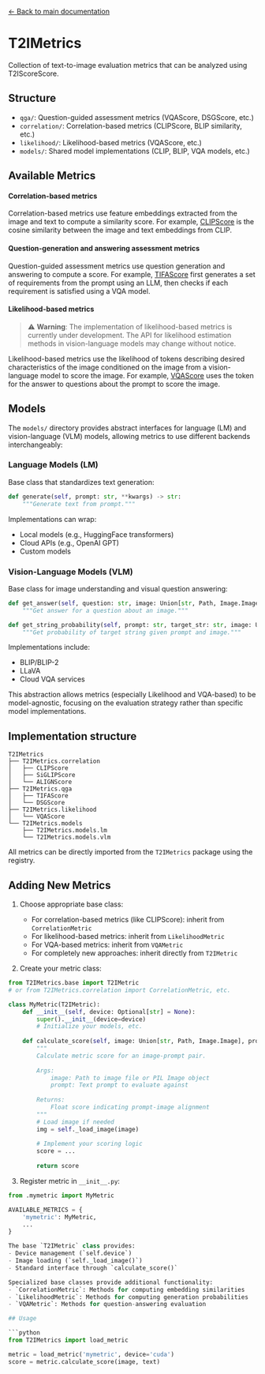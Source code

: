 [← Back to main documentation](../../README.md)

# T2IMetrics

Collection of text-to-image evaluation metrics that can be analyzed using T2IScoreScore.

## Structure

- `qga/`: Question-guided assessment metrics (VQAScore, DSGScore, etc.)
- `correlation/`: Correlation-based metrics (CLIPScore, BLIP similarity, etc.)
- `likelihood/`: Likelihood-based metrics (VQAScore, etc.)
- `models/`: Shared model implementations (CLIP, BLIP, VQA models, etc.)

## Available Metrics

#### Correlation-based metrics

Correlation-based metrics use feature embeddings extracted from the image and text to compute a similarity score.
For example, [CLIPScore](https://github.com/jmhessel/clipscore) is the cosine similarity between the image and text embeddings from CLIP.

#### Question-generation and answering assessment metrics

Question-guided assessment metrics use question generation and answering to compute a score.
For example, [TIFAScore](https://tifa-benchmark.github.io/) first generates a set of requirements from the prompt using an LLM, then checks if each requirement is satisfied using a VQA model.

#### Likelihood-based metrics

> ⚠️ **Warning**: The implementation of likelihood-based metrics is currently under development. The API for likelihood estimation methods in vision-language models may change without notice.


Likelihood-based metrics use the likelihood of tokens describing desired characteristics of the image conditioned on the image from a vision-language model to score the image.
For example, [VQAScore](https://github.com/linzhiqiu/t2v_metrics) uses the token for the answer to questions about the prompt to score the image.

## Models

The `models/` directory provides abstract interfaces for language (LM) and vision-language (VLM) models, allowing metrics to use different backends interchangeably:

### Language Models (LM)
Base class that standardizes text generation:
```python
def generate(self, prompt: str, **kwargs) -> str:
    """Generate text from prompt."""
```

Implementations can wrap:
- Local models (e.g., HuggingFace transformers)
- Cloud APIs (e.g., OpenAI GPT)
- Custom models

### Vision-Language Models (VLM)
Base class for image understanding and visual question answering:
```python
def get_answer(self, question: str, image: Union[str, Path, Image.Image]) -> str:
    """Get answer for a question about an image."""

def get_string_probability(self, prompt: str, target_str: str, image: Union[str, Path, Image.Image]) -> float:
    """Get probability of target string given prompt and image."""
```

Implementations include:
- BLIP/BLIP-2
- LLaVA
- Cloud VQA services

This abstraction allows metrics (especially Likelihood and VQA-based) to be model-agnostic, focusing on the evaluation strategy rather than specific model implementations.


## Implementation structure
```
T2IMetrics
├── T2IMetrics.correlation
│   ├── CLIPScore
│   ├── SiGLIPScore
│   └── ALIGNScore
├── T2IMetrics.qga
│   ├── TIFAScore
│   └── DSGScore
├── T2IMetrics.likelihood
│   └── VQAScore
└── T2IMetrics.models
    ├── T2IMetrics.models.lm
    └── T2IMetrics.models.vlm
```

All metrics can be directly imported from the `T2IMetrics` package using the registry.


## Adding New Metrics

1. Choose appropriate base class:
   - For correlation-based metrics (like CLIPScore): inherit from `CorrelationMetric`
   - For likelihood-based metrics: inherit from `LikelihoodMetric`
   - For VQA-based metrics: inherit from `VQAMetric`
   - For completely new approaches: inherit directly from `T2IMetric`

2. Create your metric class:

```python
from T2IMetrics.base import T2IMetric
# or from T2IMetrics.correlation import CorrelationMetric, etc.

class MyMetric(T2IMetric):
    def __init__(self, device: Optional[str] = None):
        super().__init__(device=device)
        # Initialize your models, etc.
        
    def calculate_score(self, image: Union[str, Path, Image.Image], prompt: str) -> float:
        """
        Calculate metric score for an image-prompt pair.
        
        Args:
            image: Path to image file or PIL Image object
            prompt: Text prompt to evaluate against
            
        Returns:
            Float score indicating prompt-image alignment
        """
        # Load image if needed
        img = self._load_image(image)
        
        # Implement your scoring logic
        score = ...
        
        return score
```

3. Register metric in `__init__.py`:

```python
from .mymetric import MyMetric

AVAILABLE_METRICS = {
    'mymetric': MyMetric,
    ...
}

The base `T2IMetric` class provides:
- Device management (`self.device`)
- Image loading (`self._load_image()`)
- Standard interface through `calculate_score()`

Specialized base classes provide additional functionality:
- `CorrelationMetric`: Methods for computing embedding similarities
- `LikelihoodMetric`: Methods for computing generation probabilities
- `VQAMetric`: Methods for question-answering evaluation

## Usage

```python
from T2IMetrics import load_metric

metric = load_metric('mymetric', device='cuda')
score = metric.calculate_score(image, text) 
```